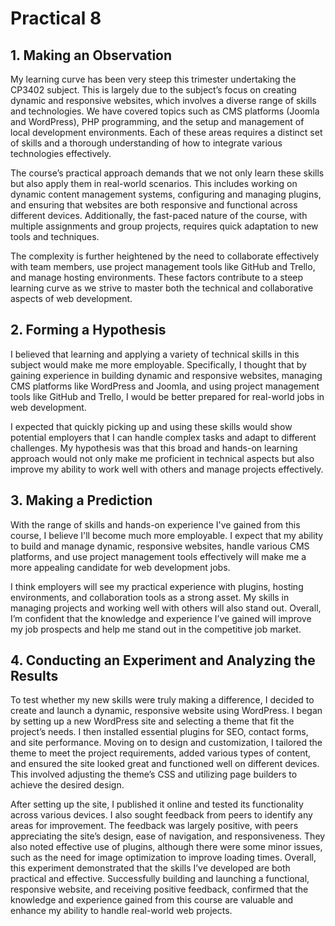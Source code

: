 # Practical 8

## 1. Making an Observation

My learning curve has been very steep this trimester undertaking the CP3402 subject. This is largely due to the subject’s focus on creating dynamic and responsive websites, which involves a diverse range of skills and technologies. We have covered topics such as CMS platforms (Joomla and WordPress), PHP programming, and the setup and management of local development environments. Each of these areas requires a distinct set of skills and a thorough understanding of how to integrate various technologies effectively.

The course’s practical approach demands that we not only learn these skills but also apply them in real-world scenarios. This includes working on dynamic content management systems, configuring and managing plugins, and ensuring that websites are both responsive and functional across different devices. Additionally, the fast-paced nature of the course, with multiple assignments and group projects, requires quick adaptation to new tools and techniques.

The complexity is further heightened by the need to collaborate effectively with team members, use project management tools like GitHub and Trello, and manage hosting environments. These factors contribute to a steep learning curve as we strive to master both the technical and collaborative aspects of web development.

## 2. Forming a Hypothesis

I believed that learning and applying a variety of technical skills in this subject would make me more employable. Specifically, I thought that by gaining experience in building dynamic and responsive websites, managing CMS platforms like WordPress and Joomla, and using project management tools like GitHub and Trello, I would be better prepared for real-world jobs in web development.

I expected that quickly picking up and using these skills would show potential employers that I can handle complex tasks and adapt to different challenges. My hypothesis was that this broad and hands-on learning approach would not only make me proficient in technical aspects but also improve my ability to work well with others and manage projects effectively.

## 3. Making a Prediction

With the range of skills and hands-on experience I've gained from this course, I believe I'll become much more employable. I expect that my ability to build and manage dynamic, responsive websites, handle various CMS platforms, and use project management tools effectively will make me a more appealing candidate for web development jobs.

I think employers will see my practical experience with plugins, hosting environments, and collaboration tools as a strong asset. My skills in managing projects and working well with others will also stand out. Overall, I’m confident that the knowledge and experience I’ve gained will improve my job prospects and help me stand out in the competitive job market.

## 4. Conducting an Experiment and Analyzing the Results

To test whether my new skills were truly making a difference, I decided to create and launch a dynamic, responsive website using WordPress. I began by setting up a new WordPress site and selecting a theme that fit the project’s needs. I then installed essential plugins for SEO, contact forms, and site performance. Moving on to design and customization, I tailored the theme to meet the project requirements, added various types of content, and ensured the site looked great and functioned well on different devices. This involved adjusting the theme’s CSS and utilizing page builders to achieve the desired design.

After setting up the site, I published it online and tested its functionality across various devices. I also sought feedback from peers to identify any areas for improvement. The feedback was largely positive, with peers appreciating the site’s design, ease of navigation, and responsiveness. They also noted effective use of plugins, although there were some minor issues, such as the need for image optimization to improve loading times. Overall, this experiment demonstrated that the skills I’ve developed are both practical and effective. Successfully building and launching a functional, responsive website, and receiving positive feedback, confirmed that the knowledge and experience gained from this course are valuable and enhance my ability to handle real-world web projects.
